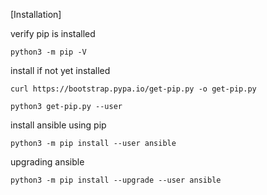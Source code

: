 [Installation]

verify pip is installed

`python3 -m pip -V`

install if not yet installed

`curl https://bootstrap.pypa.io/get-pip.py -o get-pip.py`

`python3 get-pip.py --user`

install ansible using pip

`python3 -m pip install --user ansible`


upgrading ansible

`python3 -m pip install --upgrade --user ansible`
